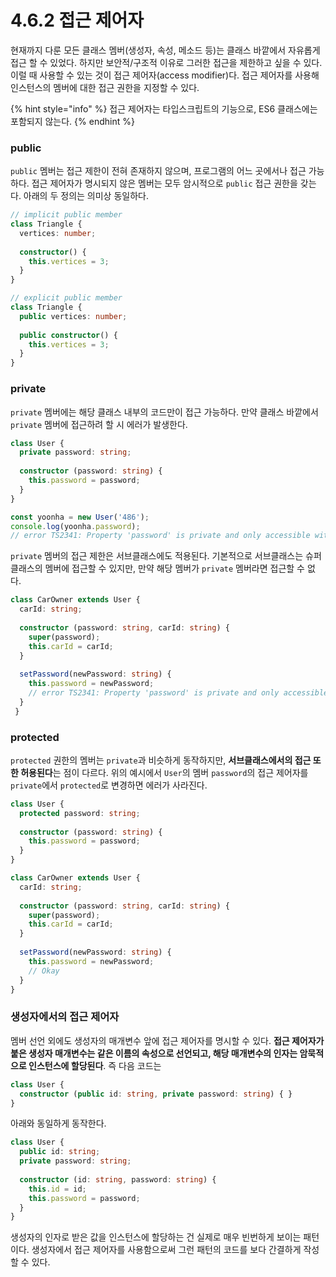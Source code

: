 # 4.6.2 접근 제어자

현재까지 다룬 모든 클래스 멤버\(생성자, 속성, 메소드 등\)는 클래스 바깥에서 자유롭게 접근 할 수 있었다. 하지만 보안적/구조적 이유로 그러한 접근을 제한하고 싶을 수 있다. 이럴 때 사용할 수 있는 것이 접근 제어자\(access modifier\)다. 접근 제어자를 사용해 인스턴스의 멤버에 대한 접근 권한을 지정할 수 있다.

{% hint style="info" %}
접근 제어자는 타입스크립트의 기능으로, ES6 클래스에는 포함되지 않는다.
{% endhint %}

### **public**

`public` 멤버는 접근 제한이 전혀 존재하지 않으며, 프로그램의 어느 곳에서나 접근 가능하다. 접근 제어자가 명시되지 않은 멤버는 모두 암시적으로 `public` 접근 권한을 갖는다. 아래의 두 정의는 의미상 동일하다.

```typescript
// implicit public member
class Triangle {
  vertices: number;
  
  constructor() {
    this.vertices = 3;
  }
}

// explicit public member
class Triangle {
  public vertices: number;
  
  public constructor() {
    this.vertices = 3;
  }
}
```

### **private**

`private` 멤버에는 해당 클래스 내부의 코드만이 접근 가능하다. 만약 클래스 바깥에서 `private` 멤버에 접근하려 할 시 에러가 발생한다.

```typescript
class User {
  private password: string;
  
  constructor (password: string) {
    this.password = password;
  }
}

const yoonha = new User('486');
console.log(yoonha.password); 
// error TS2341: Property 'password' is private and only accessible within class 'User'.
```

`private` 멤버의 접근 제한은 서브클래스에도 적용된다. 기본적으로 서브클래스는 슈퍼클래스의 멤버에 접근할 수 있지만, 만약 해당 멤버가 `private` 멤버라면 접근할 수 없다.

```typescript
class CarOwner extends User {
  carId: string;
  
  constructor (password: string, carId: string) {
    super(password);
    this.carId = carId;
  }
  
  setPassword(newPassword: string) {
    this.password = newPassword;
    // error TS2341: Property 'password' is private and only accessible within class 'User'.
  }
 }
```

### **protected**

`protected` 권한의 멤버는 `private`과 비슷하게 동작하지만, **서브클래스에서의 접근 또한 허용된다**는 점이 다르다. 위의 예시에서 `User`의 멤버 `password`의 접근 제어자를 `private`에서 `protected`로 변경하면 에러가 사라진다.

```typescript
class User {
  protected password: string;
  
  constructor (password: string) {
    this.password = password;
  }
}

class CarOwner extends User {
  carId: string;
  
  constructor (password: string, carId: string) {
    super(password);
    this.carId = carId;
  }
  
  setPassword(newPassword: string) {
    this.password = newPassword;
    // Okay
  }
}
```

### **생성자에서의 접근 제어자**

멤버 선언 외에도 생성자의 매개변수 앞에 접근 제어자를 명시할 수 있다. **접근 제어자가 붙은 생성자 매개변수는 같은 이름의 속성으로 선언되고, 해당 매개변수의 인자는 암묵적으로 인스턴스에 할당된다**. 즉 다음 코드는

```typescript
class User {
  constructor (public id: string, private password: string) { }
}
```

아래와 동일하게 동작한다.

```typescript
class User {
  public id: string;
  private password: string;
  
  constructor (id: string, password: string) {
    this.id = id;
    this.password = password;
  }
}
```

생성자의 인자로 받은 값을 인스턴스에 할당하는 건 실제로 매우 빈번하게 보이는 패턴이다. 생성자에서 접근 제어자를 사용함으로써 그런 패턴의 코드를 보다 간결하게 작성할 수 있다.

